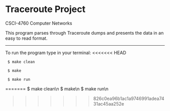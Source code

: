 # Traceroute Project

CSCI-4760 Computer Networks

This program parses through Traceroute dumps and presents the data in an easy to read format.

----------------------

To run the program type in your terminal:
<<<<<<< HEAD
	 
	 $ make clean
	 
	 $ make
	 
	 $ make run
	 
=======
	 $ make clean\n
	 $ make\n
	 $ make run\n
	 
>>>>>>> 826c0ea96b1ac1a9746991adea7431ac45aa252e
